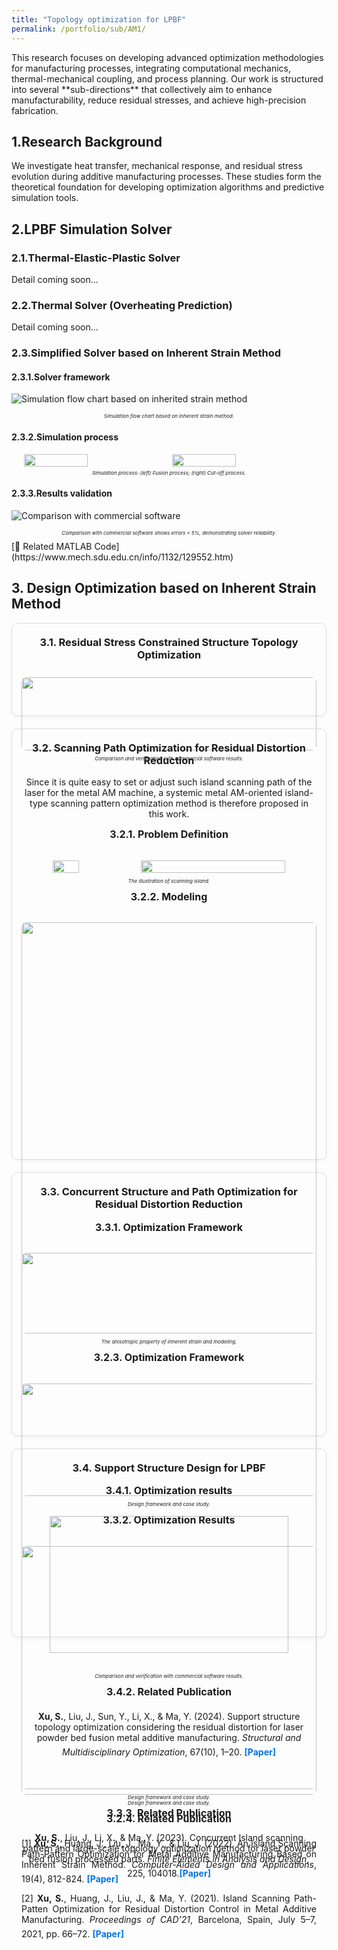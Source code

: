 ```yaml
---
title: "Topology optimization for LPBF"
permalink: /portfolio/sub/AM1/
---
```


<style>
.card-grid {
  display: grid;
  grid-template-columns: repeat(auto-fit, minmax(280px, 1fr));
  gap: 20px;
}
.card {
  padding-top: 0px;   /* 控制卡片内容距离顶部 */
  border: 1px solid #ddd;
  border-radius: 10px;
  padding: 15px;
  box-shadow: 0 2px 6px rgba(0, 0, 0, 0.05);
  text-align: center;
}
.card img {
  width: 100%;
  border-radius: 8px;
}
.card h3 {
  margin-top: 5px;  /* 减小标题和卡片顶部的距离 */
  padding-top: 0;   /* 去掉额外内边距 */
}

.card h4 {
  font-size: 16px;
  margin-top: 10px;
}
.card a {
  display: inline-block;
  margin-top: 6px;
  font-weight: bold;
  text-decoration: none;
  color: #0073e6;
}
.card a:hover {
  color: #0056a3;
}
</style>
<div class="research-text3">
This research focuses on developing advanced optimization methodologies for manufacturing processes, integrating computational mechanics, thermal-mechanical coupling, and process planning. Our work is structured into several **sub-directions** that collectively aim to enhance manufacturability, reduce residual stresses, and achieve high-precision fabrication.
</div>

## 1.Research Background
<div class="research-text3">
We investigate heat transfer, mechanical response, and residual stress evolution during additive manufacturing processes. These studies form the theoretical foundation for developing optimization algorithms and predictive simulation tools.
</div>

## 2.LPBF Simulation Solver
### 2.1.Thermal-Elastic-Plastic Solver
Detail coming soon...
### 2.2.Thermal Solver (Overheating Prediction)
Detail coming soon...
### 2.3.Simplified Solver based on Inherent Strain Method 
#### 2.3.1.Solver framework
![Simulation flow chart based on inherited strain method](/images/manufacturing_process/研究1-1.png)  
<p style="margin-top: 5px; font-style: italic; text-align: center; font-size: 8px;">Simulation flow chart based on inherent strain method.</p>

#### 2.3.2.Simulation process
<div style="display:flex; justify-content:center; gap:10px; margin-top:15px;">
    <img src='/images/manufacturing_process/Picture3.gif' style="width:45%;">
    <img src='/images/manufacturing_process/Picture5.gif' style="width:45%;">
</div>
<p style="margin-top: 5px; font-style: italic; text-align: center; font-size: 8px;">Simulation process: (left) Fusion process; (right) Cut-off process.</p>

#### 2.3.3.Results validation
![Comparison with commercial software](/images/manufacturing_process/研究1-3.png)  
<p style="margin-top: 5px; font-style: italic; text-align: center; font-size: 8px;">Comparison with commercial software shows errors < 5%, demonstrating solver reliability.</p>
[🔗 Related MATLAB Code](https://www.mech.sdu.edu.cn/info/1132/129552.htm)


## 3. Design Optimization based on Inherent Strain Method

<div class="card-grid">

  <!-- 3.1 -->
  <div class="card">
    <h3>3.1. Residual Stress Constrained Structure Topology Optimization</h3>
    <div style="text-align: center;">
      <img src='/images/manufacturing_process/研究1-4.png' style="width: 100%; margin-top: 10px;">
      <p style="font-style: italic; text-align: center; font-size: 8px;">Comparison and verification with commercial software results.</p>
    </div>
  </div>

  <!-- 3.2 -->
  <div class="card">
    <h3>3.2. Scanning Path Optimization for Residual Distortion Reduction</h3>
    <div class="research-text3">
      <p>
        Since it is quite easy to set or adjust such island scanning path of the laser for the metal AM machine,
        a systemic metal AM-oriented island-type scanning pattern optimization method is therefore proposed in this work.
      </p>
    </div>

<h4>3.2.1. Problem Definition</h4>
    <div style="text-align: center;">
      <div style="display: flex; gap: 0px;">
        <img src='/images/manufacturing_process/图片5.gif' style="width: 30%; margin-top: 10px;">
        <img src='/images/manufacturing_process/图片1.jpg' style="width: 70%; margin-top: 10px;">
      </div>
      <p style="font-style: italic; text-align: center; font-size: 8px;">The illustration of scanning island.</p>
    </div>

<h4>3.2.2. Modeling</h4>
    <div style="text-align: center;">
      <img src='/images/manufacturing_process/研究1-7.png' style="width: 100%; margin-top: 10px;">
      <p style="font-style: italic; text-align: center; font-size: 8px;">The anisotropic property of inherent strain and modeling.</p>
    </div>

<h4>3.2.3. Optimization Framework</h4>
    <div style="text-align: center;">
      <img src='/images/manufacturing_process/研究1-8.png' style="width: 100%; margin-top: 10px;">
      <p style="font-style: italic; text-align: center; font-size: 8px;">Design framework and case study.</p>
    </div>

<h4>3.2.4. Related Publication</h4>
    <div class="research-text3" style="text-align: justify;">
      <p>
        [1] <strong>Xu, S.</strong>, Huang, J., Liu, J., Ma, Y., & Liu, J. (2022). 
        An Island Scanning Path-Pattern Optimization for Metal Additive Manufacturing Based on Inherent Strain Method. 
        <em>Computer-Aided Design and Applications</em>, 19(4), 812-824. 
        <a href="https://cad-journal.net/files/vol_19/Vol19No4.html" target="_blank">[Paper]</a>
      </p>
      <p>
        [2] <strong>Xu, S.</strong>, Huang, J., Liu, J., & Ma, Y. (2021). 
        Island Scanning Path-Patten Optimization for Residual Distortion Control in Metal Additive Manufacturing.
        <em>Proceedings of CAD’21</em>, Barcelona, Spain, July 5–7, 2021, pp. 66–72. 
        <a href="https://faculty.sustech.edu.cn/wp-content/uploads/2021/10/2022031717455991.pdf" target="_blank">[Paper]</a>
      </p>
    </div>
  </div>

  <!-- 3.3 -->
  <div class="card">
    <h3>3.3. Concurrent Structure and Path Optimization for Residual Distortion Reduction</h3>

<h4>3.3.1. Optimization Framework</h4>
    <div style="text-align: center;">
      <img src='/images/manufacturing_process/研究1-9.png' style="width: 100%; margin-top: 10px;">
      <p style="font-style: italic; text-align: center; font-size: 8px;">Design framework and case study.</p>
    </div>

<h4>3.3.2. Optimization Results</h4>
    <div style="text-align: center;">
      <img src='/images/manufacturing_process/研究1-10.png' style="width: 100%; margin-top: 10px;">
      <p style="font-style: italic; text-align: center; font-size: 8px;">Design framework and case study.</p>
    </div>

<h4>3.3.3. Related Publication</h4>
    <div class="research-text3">
      <p>
        <strong>Xu, S.</strong>, Liu, J., Li, X., & Ma, Y. (2023). Concurrent Island scanning pattern and large-scale topology optimization method for laser powder bed fusion processed parts. <em>Finite Elements in Analysis and Design</em>, 225, 104018.<a href="https://www.sciencedirect.com/science/article/pii/S0168874X23001117" target="_blank">[Paper]</a> 
      </p>
    </div>
  </div>

  <!-- 3.4 -->
  <div class="card">
    <h3>3.4. Support Structure Design for LPBF</h3>
    <h4>3.4.1. Optimization results</h4>
    <div style="text-align: center;">
      <img src='/images/manufacturing_process/研究1-6.png' style="width: 90%; margin-top: 10px;">
      <p style="font-style: italic; font-size: 8px;">Comparison and verification with commercial software results.</p>
    </div>

<h4>3.4.2. Related Publication</h4>
<div class="research-text3">
  <p>
    <strong>Xu, S.</strong>, Liu, J., Sun, Y., Li, X., & Ma, Y. (2024). 
    Support structure topology optimization considering the residual distortion for laser powder bed fusion metal additive manufacturing. 
    <em>Structural and Multidisciplinary Optimization</em>, 67(10), 1–20. 
    <a href="https://scholar.google.com/citations?view_op=view_citation&hl=zh-CN&user=lC1RMK0AAAAJ&sortby=pubdate&citation_for_view=lC1RMK0AAAAJ:YsMSGLbcyi4C" target="_blank">[Paper]</a>
  </p>
</div>

</div>
